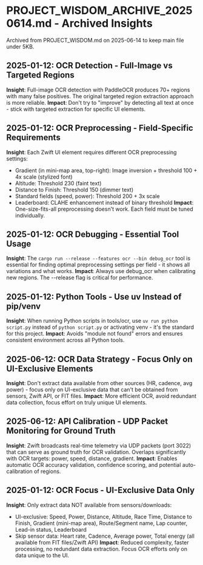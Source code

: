 # PROJECT_WISDOM_ARCHIVE_20250614.md - Archived Insights

Archived from PROJECT_WISDOM.md on 2025-06-14 to keep main file under 5KB.

## 2025-01-12: OCR Detection - Full-Image vs Targeted Regions
**Insight**: Full-image OCR detection with PaddleOCR produces 70+ regions with many false positives. The original targeted region extraction approach is more reliable.
**Impact**: Don't try to "improve" by detecting all text at once - stick with targeted extraction for specific UI elements.

## 2025-01-12: OCR Preprocessing - Field-Specific Requirements
**Insight**: Each Zwift UI element requires different OCR preprocessing settings:
- Gradient (in mini-map area, top-right): Image inversion + threshold 100 + 4x scale (stylized font)
- Altitude: Threshold 230 (faint text)
- Distance to Finish: Threshold 150 (dimmer text)
- Standard fields (speed, power): Threshold 200 + 3x scale
- Leaderboard: CLAHE enhancement instead of binary threshold
**Impact**: One-size-fits-all preprocessing doesn't work. Each field must be tuned individually.

## 2025-01-12: OCR Debugging - Essential Tool Usage
**Insight**: The `cargo run --release --features ocr --bin debug_ocr` tool is essential for finding optimal preprocessing settings per field - it shows all variations and what works.
**Impact**: Always use debug_ocr when calibrating new regions. The --release flag is critical for performance.

## 2025-01-12: Python Tools - Use uv Instead of pip/venv
**Insight**: When running Python scripts in tools/ocr, use `uv run python script.py` instead of `python script.py` or activating venv - it's the standard for this project.
**Impact**: Avoids "module not found" errors and ensures consistent environment across all Python tools.

## 2025-06-12: OCR Data Strategy - Focus Only on UI-Exclusive Elements
**Insight**: Don't extract data available from other sources (HR, cadence, avg power) - focus only on UI-exclusive data that can't be obtained from sensors, Zwift API, or FIT files.
**Impact**: More efficient OCR, avoid redundant data collection, focus effort on truly unique UI elements.

## 2025-06-12: API Calibration - UDP Packet Monitoring for Ground Truth
**Insight**: Zwift broadcasts real-time telemetry via UDP packets (port 3022) that can serve as ground truth for OCR validation. Overlaps significantly with OCR targets: power, speed, distance, gradient.
**Impact**: Enables automatic OCR accuracy validation, confidence scoring, and potential auto-calibration of regions.

## 2025-01-12: OCR Focus - UI-Exclusive Data Only
**Insight**: Only extract data NOT available from sensors/downloads:
- UI-exclusive: Speed, Power, Distance, Altitude, Race Time, Distance to Finish, Gradient (mini-map area), Route/Segment name, Lap counter, Lead-in status, Leaderboard
- Skip sensor data: Heart rate, Cadence, Average power, Total energy (all available from FIT files/Zwift API)
**Impact**: Reduced complexity, faster processing, no redundant data extraction. Focus OCR efforts only on data unique to the UI.